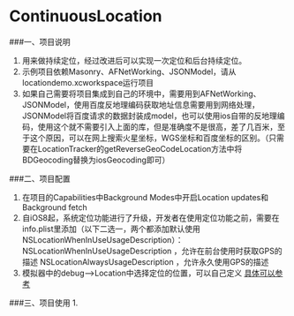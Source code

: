 # ContinuousLocation

###一、项目说明
1. 用来做持续定位，经过改进后可以实现一次定位和后台持续定位。
2. 示例项目依赖Masonry、AFNetWorking、JSONModel，请从locationdemo.xcworkspace运行项目
3. 如果自己需要将项目集成到自己的环境中，需要用到AFNetWorking、JSONModel，使用百度反地理编码获取地址信息需要用到网络处理，JSONModel将百度请求的数据封装成model，也可以使用ios自带的反地理编码，使用这个就不需要引入上面的库，但是准确度不是很高，差了几百米，至于这个原因，可以在网上搜索火星坐标，WGS坐标和百度坐标的区别。（只需要在LocationTracker的getReverseGeoCodeLocation方法中将BDGeocoding替换为iosGeocoding即可）

###二、项目配置
1. 在项目的Capabilities中Background Modes中开启Location updates和Background fetch
2. 自iOS8起，系统定位功能进行了升级，开发者在使用定位功能之前，需要在info.plist里添加（以下二选一，两个都添加默认使用NSLocationWhenInUseUsageDescription）：
NSLocationWhenInUseUsageDescription ，允许在前台使用时获取GPS的描述
NSLocationAlwaysUsageDescription ，允许永久使用GPS的描述
3. 模拟器中的debug-->Location中选择定位的位置，可以自己定义
[具体可以参考](http://www.jianshu.com/p/7ccc0860bdbd)

###三、项目使用
1. 
